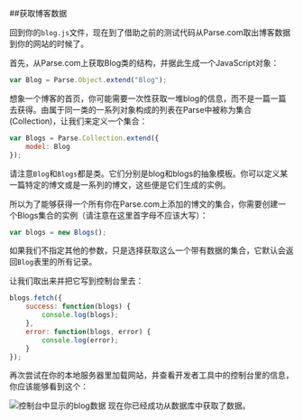 ##获取博客数据

回到你的`blog.js`文件，现在到了借助之前的测试代码从Parse.com取出博客数据到你的网站的时候了。

首先，从Parse.com上获取Blog类的结构，并据此生成一个JavaScript对象：

```JavaScript
var Blog = Parse.Object.extend("Blog");
```
想象一个博客的首页，你可能需要一次性获取一堆blog的信息，而不是一篇一篇去获得。由属于同一类的一系列对象构成的列表在Parse中被称为集合(Collection)，让我们来定义一个集合：

```JavaScript
var Blogs = Parse.Collection.extend({
    model: Blog
});
```
请注意`Blog`和`Blogs`都是类。它们分别是blog和blogs的抽象模板。你可以定义某一篇特定的博文或是一系列的博文，这些便是它们生成的实例。

所以为了能够获得一个所有你在Parse.com上添加的博文的集合，你需要创建一个Blogs集合的实例（请注意在这里首字母不应该大写）：

```JavaScript
var blogs = new Blogs();
```
如果我们不指定其他的参数，只是选择获取这么一个带有数据的集合，它默认会返回`Blog`表里的所有记录。

让我们取出来并把它写到控制台里去：

```JavaScript
blogs.fetch({
    success: function(blogs) {
        console.log(blogs);
    },
    error: function(blogs, error) {
        console.log(error);
    }
});
```

再次尝试在你的本地服务器里加载网站，并查看开发者工具中的控制台里的信息，你应该能够看到这个：

![控制台中显示的blog数据](https://s3.amazonaws.com/cms-assets.tutsplus.com/uploads/users/435/posts/22047/image/08-console-log-data.png)
现在你已经成功从数据库中获取了数据。